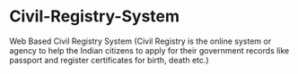 # Civil-Registry-System
Web Based Civil Registry System (Civil Registry is the online system or agency to help the Indian citizens to apply for their government records like passport and register certificates for birth, death etc.)
